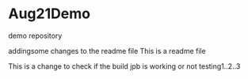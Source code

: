 # Aug21Demo
demo repository  

addingsome changes to the readme file 
This is a readme file 

This is a change to check if the build jpb is working or not
testing1..2..3
